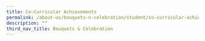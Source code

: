 ```yaml
---
title: Co–Curricular Achievements
permalink: /about-us/bouquets-n-celebration/student/co-curricular-achievements
description: ""
third_nav_title: Bouquets & Celebration
---
```


